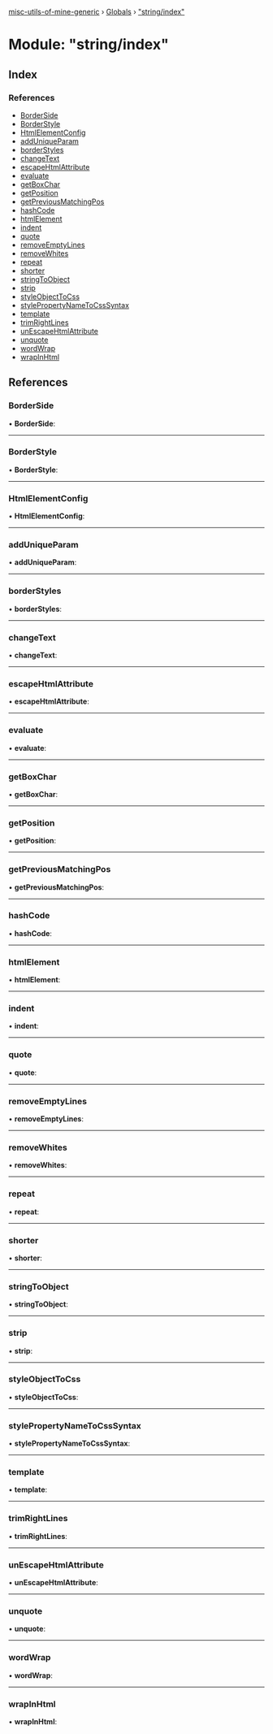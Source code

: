 [misc-utils-of-mine-generic](../README.md) › [Globals](../globals.md) › ["string/index"](_string_index_.md)

# Module: "string/index"

## Index

### References

* [BorderSide](_string_index_.md#borderside)
* [BorderStyle](_string_index_.md#borderstyle)
* [HtmlElementConfig](_string_index_.md#htmlelementconfig)
* [addUniqueParam](_string_index_.md#adduniqueparam)
* [borderStyles](_string_index_.md#borderstyles)
* [changeText](_string_index_.md#changetext)
* [escapeHtmlAttribute](_string_index_.md#escapehtmlattribute)
* [evaluate](_string_index_.md#evaluate)
* [getBoxChar](_string_index_.md#getboxchar)
* [getPosition](_string_index_.md#getposition)
* [getPreviousMatchingPos](_string_index_.md#getpreviousmatchingpos)
* [hashCode](_string_index_.md#hashcode)
* [htmlElement](_string_index_.md#htmlelement)
* [indent](_string_index_.md#indent)
* [quote](_string_index_.md#quote)
* [removeEmptyLines](_string_index_.md#removeemptylines)
* [removeWhites](_string_index_.md#removewhites)
* [repeat](_string_index_.md#repeat)
* [shorter](_string_index_.md#shorter)
* [stringToObject](_string_index_.md#stringtoobject)
* [strip](_string_index_.md#strip)
* [styleObjectToCss](_string_index_.md#styleobjecttocss)
* [stylePropertyNameToCssSyntax](_string_index_.md#stylepropertynametocsssyntax)
* [template](_string_index_.md#template)
* [trimRightLines](_string_index_.md#trimrightlines)
* [unEscapeHtmlAttribute](_string_index_.md#unescapehtmlattribute)
* [unquote](_string_index_.md#unquote)
* [wordWrap](_string_index_.md#wordwrap)
* [wrapInHtml](_string_index_.md#wrapinhtml)

## References

###  BorderSide

• **BorderSide**:

___

###  BorderStyle

• **BorderStyle**:

___

###  HtmlElementConfig

• **HtmlElementConfig**:

___

###  addUniqueParam

• **addUniqueParam**:

___

###  borderStyles

• **borderStyles**:

___

###  changeText

• **changeText**:

___

###  escapeHtmlAttribute

• **escapeHtmlAttribute**:

___

###  evaluate

• **evaluate**:

___

###  getBoxChar

• **getBoxChar**:

___

###  getPosition

• **getPosition**:

___

###  getPreviousMatchingPos

• **getPreviousMatchingPos**:

___

###  hashCode

• **hashCode**:

___

###  htmlElement

• **htmlElement**:

___

###  indent

• **indent**:

___

###  quote

• **quote**:

___

###  removeEmptyLines

• **removeEmptyLines**:

___

###  removeWhites

• **removeWhites**:

___

###  repeat

• **repeat**:

___

###  shorter

• **shorter**:

___

###  stringToObject

• **stringToObject**:

___

###  strip

• **strip**:

___

###  styleObjectToCss

• **styleObjectToCss**:

___

###  stylePropertyNameToCssSyntax

• **stylePropertyNameToCssSyntax**:

___

###  template

• **template**:

___

###  trimRightLines

• **trimRightLines**:

___

###  unEscapeHtmlAttribute

• **unEscapeHtmlAttribute**:

___

###  unquote

• **unquote**:

___

###  wordWrap

• **wordWrap**:

___

###  wrapInHtml

• **wrapInHtml**:
